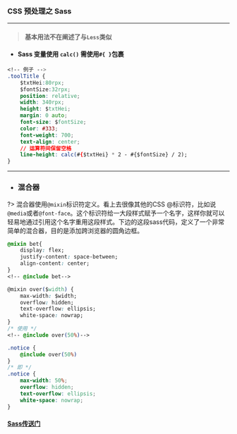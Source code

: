 ### CSS 预处理之 Sass

---

>####  基本用法不在阐述了与`Less`类似


- ####  Sass 变量使用 `calc()` 需使用` #{ } `包裹

```css
<!-- 例子 -->
.toolTitle {
	$txtHei:80rpx;
	$fontSize:32rpx;
	position: relative;
	width: 340rpx;
	height: $txtHei;
	margin: 0 auto;
	font-size: $fontSize;
	color: #333;
	font-weight: 700;
	text-align: center;
    // 运算符间保留空格 
	line-height: calc(#{$txtHei} * 2 - #{$fontSize} / 2);
}
```

---

- ### 混合器

?> 混合器使用`@mixin`标识符定义。看上去很像其他的CSS @标识符，比如说`@media`或者`@font-face`。这个标识符给一大段样式赋予一个名字，这样你就可以轻易地通过引用这个名字重用这段样式。下边的这段sass代码，定义了一个非常简单的混合器，目的是添加跨浏览器的圆角边框。

```css
@mixin bet{
	display: flex;
	justify-content: space-between;
	align-content: center;
}
<!-- @include bet-->

@mixin over($width) {
	max-width: $width;
	overflow: hidden;
	text-overflow: ellipsis;
	white-space: nowrap;
}
/* 使用 */
<!-- @include over(50%)-->
```

```css
.notice {
    @include over(50%)
}
/* 即 */
.notice {
    max-width: 50%;
	overflow: hidden;
	text-overflow: ellipsis;
	white-space: nowrap;
}
```

#### [Sass传送门](https://www.sass.hk/guide/)

<style>
/* @import url('static/css/vueCode.css'); */
</style>